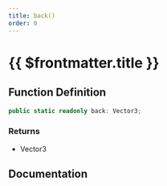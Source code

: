 ```yaml
---
title: back()
order: 0
---
```


# {{ $frontmatter.title }}

## Function Definition

```ts
public static readonly back: Vector3;
```

### Returns

* Vector3

## Documentation

<!--@include: ./parts/back.md-->
